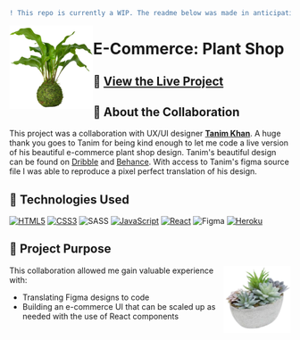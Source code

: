 ```diff
! This repo is currently a WIP. The readme below was made in anticipation of the completion of this project and is not the final version. Some links may not be active.
```

<img src="./assets/images/header-plant.png" align="left"
     alt="Plant header image" width="150" height="150">

# E-Commerce: Plant Shop

## :eyes: [View the Live Project]()

## :seedling: About the Collaboration

This project was a collaboration with UX/UI designer [**Tanim Khan**](http://linkedin.com/tanimui). A huge thank you goes to Tanim for being kind enough to let me code a live version of his beautiful e-commerce plant shop design. Tanim's beautiful design can be found on [Dribble](https://dribbble.com/shots/16317978-Plant-Shop-V2-Landing-Page) and [Behance](https://www.behance.net/gallery/126139001/Plant-Shop-V2-Landing-Page). With access to Tanim's figma source file I was able to reproduce a pixel perfect translation of his design.

## :seedling: Technologies Used

[<img alt="HTML5" src="https://img.shields.io/badge/html5-%23E34F26.svg?&style=for-the-badge&logo=html5&logoColor=white"/>](https://developer.mozilla.org/en-US/docs/Web/Guide/HTML/HTML5) [<img alt="CSS3" src="https://img.shields.io/badge/css3-%231572B6.svg?&style=for-the-badge&logo=css3&logoColor=white"/>](https://www.w3schools.com/css/) ![SASS](https://img.shields.io/badge/SASS-hotpink.svg?style=for-the-badge&logo=SASS&logoColor=white) [<img alt="JavaScript" src="https://img.shields.io/badge/javascript-%23323330.svg?&style=for-the-badge&logo=javascript&logoColor=%23F7DF1E"/>](https://www.javascript.com/) [<img alt="React" src="https://img.shields.io/badge/react-%2320232a.svg?style=for-the-badge&logo=react&logoColor=%2361DAFB"/>](https://reactjs.org/)
![Figma](https://img.shields.io/badge/figma-%23F24E1E.svg?style=for-the-badge&logo=figma&logoColor=white) [<img alt="Heroku" src="https://img.shields.io/badge/heroku-%23430098.svg?&style=for-the-badge&logo=heroku&logoColor=white"/>](https://www.heroku.com/)

</section>

## :seedling: Project Purpose

<img src="./assets/images/succulents.png" align="right"
     alt="Plant footer image" width="120" height="120">

This collaboration allowed me gain valuable experience with:

- Translating Figma designs to code
- Building an e-commerce UI that can be scaled up as needed with the use of React components
